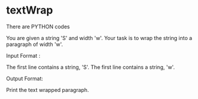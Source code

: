 # textWrap
There are PYTHON codes

You are given a string 'S' and width 'w'.
Your task is to wrap the string into a paragraph of width 'w'.

Input Format :

The first line contains a string, 'S'.
The first line contains a string, 'w'.

Output Format:

Print the text wrapped paragraph.
